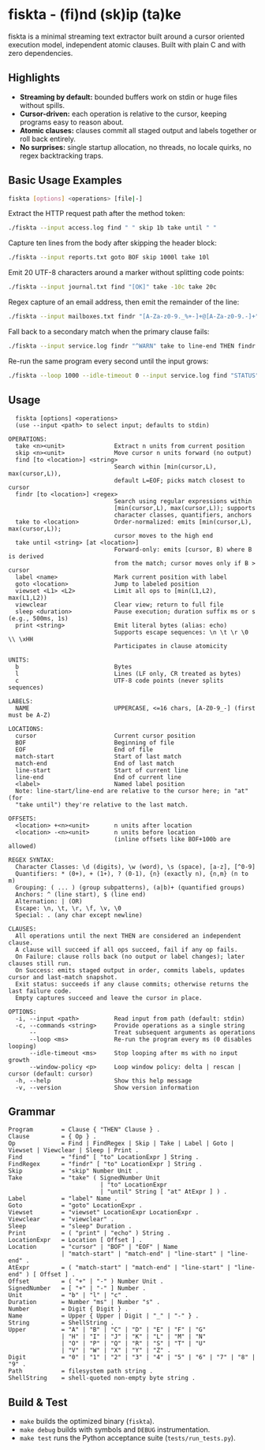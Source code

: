 # fiskta - (fi)nd (sk)ip (ta)ke

fiskta is a minimal streaming text extractor built around a cursor oriented execution model, independent atomic clauses. Built with plain C and with zero dependencies.

## Highlights
- **Streaming by default:** bounded buffers work on stdin or huge files without spills.
- **Cursor-driven:** each operation is relative to the cursor, keeping programs easy to reason about.
- **Atomic clauses:** clauses commit all staged output and labels together or roll back entirely.
- **No surprises:** single startup allocation, no threads, no locale quirks, no regex backtracking traps.

## Basic Usage Examples

```bash
fiskta [options] <operations> [file|-]
```

Extract the HTTP request path after the method token:
```bash
./fiskta --input access.log find " " skip 1b take until " "
```
Capture ten lines from the body after skipping the header block:
```bash
./fiskta --input reports.txt goto BOF skip 1000l take 10l
```
Emit 20 UTF-8 characters around a marker without splitting code points:
```bash
./fiskta --input journal.txt find "[OK]" take -10c take 20c
```
Regex capture of an email address, then emit the remainder of the line:
```bash
./fiskta --input mailboxes.txt findr "[A-Za-z0-9._%+-]+@[A-Za-z0-9.-]+" take to line-end
```
Fall back to a secondary match when the primary clause fails:
```bash
./fiskta --input service.log findr "^WARN" take to line-end THEN findr "^INFO" take to line-end
```
Re-run the same program every second until the input grows:
```bash
./fiskta --loop 1000 --idle-timeout 0 --input service.log find "STATUS" take to EOF
```

## Usage
```
  fiskta [options] <operations>
  (use --input <path> to select input; defaults to stdin)

OPERATIONS:
  take <n><unit>              Extract n units from current position
  skip <n><unit>              Move cursor n units forward (no output)
  find [to <location>] <string>
                              Search within [min(cursor,L), max(cursor,L)),
                              default L=EOF; picks match closest to cursor
  findr [to <location>] <regex>
                              Search using regular expressions within
                              [min(cursor,L), max(cursor,L)); supports
                              character classes, quantifiers, anchors
  take to <location>          Order-normalized: emits [min(cursor,L), max(cursor,L));
                              cursor moves to the high end
  take until <string> [at <location>]
                              Forward-only: emits [cursor, B) where B is derived
                              from the match; cursor moves only if B > cursor
  label <name>                Mark current position with label
  goto <location>             Jump to labeled position
  viewset <L1> <L2>           Limit all ops to [min(L1,L2), max(L1,L2))
  viewclear                   Clear view; return to full file
  sleep <duration>            Pause execution; duration suffix ms or s (e.g., 500ms, 1s)
  print <string>              Emit literal bytes (alias: echo)
                              Supports escape sequences: \n \t \r \0 \\ \xHH
                              Participates in clause atomicity

UNITS:
  b                           Bytes
  l                           Lines (LF only, CR treated as bytes)
  c                           UTF-8 code points (never splits sequences)

LABELS:
  NAME                        UPPERCASE, <=16 chars, [A-Z0-9_-] (first must be A-Z)

LOCATIONS:
  cursor                      Current cursor position
  BOF                         Beginning of file
  EOF                         End of file
  match-start                 Start of last match
  match-end                   End of last match
  line-start                  Start of current line
  line-end                    End of current line
  <label>                     Named label position
  Note: line-start/line-end are relative to the cursor here; in "at" (for
  "take until") they're relative to the last match.

OFFSETS:
  <location> +<n><unit>       n units after location
  <location> -<n><unit>       n units before location
                              (inline offsets like BOF+100b are allowed)

REGEX SYNTAX:
  Character Classes: \d (digits), \w (word), \s (space), [a-z], [^0-9]
  Quantifiers: * (0+), + (1+), ? (0-1), {n} (exactly n), {n,m} (n to m)
  Grouping: ( ... ) (group subpatterns), (a|b)+ (quantified groups)
  Anchors: ^ (line start), $ (line end)
  Alternation: | (OR)
  Escape: \n, \t, \r, \f, \v, \0
  Special: . (any char except newline)

CLAUSES:
  All operations until the next THEN are considered an independent clause.
  A clause will succeed if all ops succeed, fail if any op fails.
  On Failure: clause rolls back (no output or label changes); later clauses still run.
  On Success: emits staged output in order, commits labels, updates cursor and last-match snapshot.
  Exit status: succeeds if any clause commits; otherwise returns the last failure code.
  Empty captures succeed and leave the cursor in place.

OPTIONS:
  -i, --input <path>          Read input from path (default: stdin)
  -c, --commands <string>     Provide operations as a single string
      --                      Treat subsequent arguments as operations
      --loop <ms>             Re-run the program every ms (0 disables looping)
      --idle-timeout <ms>     Stop looping after ms with no input growth
      --window-policy <p>     Loop window policy: delta | rescan | cursor (default: cursor)
  -h, --help                  Show this help message
  -v, --version               Show version information
```

## Grammar
```
Program        = Clause { "THEN" Clause } .
Clause         = { Op } .
Op             = Find | FindRegex | Skip | Take | Label | Goto | Viewset | Viewclear | Sleep | Print .
Find           = "find" [ "to" LocationExpr ] String .
FindRegex      = "findr" [ "to" LocationExpr ] String .
Skip           = "skip" Number Unit .
Take           = "take" ( SignedNumber Unit
                          | "to" LocationExpr
                          | "until" String [ "at" AtExpr ] ) .
Label          = "label" Name .
Goto           = "goto" LocationExpr .
Viewset        = "viewset" LocationExpr LocationExpr .
Viewclear      = "viewclear" .
Sleep          = "sleep" Duration .
Print          = ( "print" | "echo" ) String .
LocationExpr   = Location [ Offset ] .
Location       = "cursor" | "BOF" | "EOF" | Name
               | "match-start" | "match-end" | "line-start" | "line-end" .
AtExpr         = ( "match-start" | "match-end" | "line-start" | "line-end" ) [ Offset ] .
Offset         = ( "+" | "-" ) Number Unit .
SignedNumber   = [ "+" | "-" ] Number .
Unit           = "b" | "l" | "c" .
Duration       = Number "ms" | Number "s" .
Number         = Digit { Digit } .
Name           = Upper { Upper | Digit | "_" | "-" } .
String         = ShellString .
Upper          = "A" | "B" | "C" | "D" | "E" | "F" | "G"
               | "H" | "I" | "J" | "K" | "L" | "M" | "N"
               | "O" | "P" | "Q" | "R" | "S" | "T" | "U"
               | "V" | "W" | "X" | "Y" | "Z" .
Digit          = "0" | "1" | "2" | "3" | "4" | "5" | "6" | "7" | "8" | "9" .
Path           = filesystem path string .
ShellString    = shell-quoted non-empty byte string .
```

## Build & Test
- `make` builds the optimized binary (`fiskta`).
- `make debug` builds with symbols and `DEBUG` instrumentation.
- `make test` runs the Python acceptance suite (`tests/run_tests.py`).
